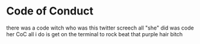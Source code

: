 # Code of Conduct

there was a code witch
who was this twitter screech
all "she" did was code her CoC
all i do is get on the terminal to rock
beat that purple hair bitch

